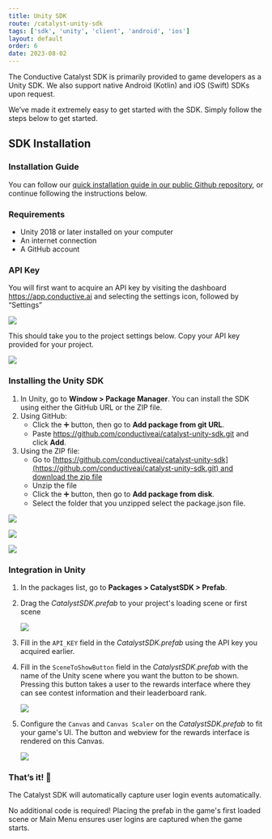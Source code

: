 ```yaml
---
title: Unity SDK
route: /catalyst-unity-sdk
tags: ['sdk', 'unity', 'client', 'android', 'ios']
layout: default
order: 6
date: 2023-08-02
---
```


The Conductive Catalyst SDK is primarily provided to game developers as a Unity SDK. We also support native Android (Kotlin) and iOS (Swift) SDKs upon request.

We’ve made it extremely easy to get started with the SDK. Simply follow the steps below to get started.

## SDK Installation

### Installation Guide

You can follow our [quick installation guide in our public Github repository](https://github.com/conductiveai/catalyst-unity-sdk), or continue following the instructions below.

### Requirements

- Unity 2018 or later installed on your computer
- An internet connection
- A GitHub account

### API Key

You will first want to acquire an API key by visiting the dashboard <https://app.conductive.ai> and selecting the settings icon, followed by “Settings”

![](https://github.com/conductiveai/catalyst-unity-sdk/blob/main/.github/settings.png?raw=true)

This should take you to the project settings below. Copy your API key provided for your project.

![](https://github.com/conductiveai/catalyst-unity-sdk/blob/main/.github/settings2.png?raw=true)

### Installing the Unity SDK

1. In Unity, go to **Window > Package Manager**. You can install the SDK using either the GitHub URL or the ZIP file.
2. Using GitHub:
    - Click the ➕ button, then go to **Add package from git URL**.
    - Paste <https://github.com/conductiveai/catalyst-unity-sdk.git> and click **Add**.
3. Using the ZIP file:
    - Go to [https://github.com/conductiveai/catalyst-unity-sdk](https://github.com/conductiveai/catalyst-unity-sdk.git) and [download the zip file](https://github.com/conductiveai/catalyst-unity-sdk/archive/refs/heads/main.zip)
    - Unzip the file
    - Click the ➕ button, then go to **Add package from disk**.
    - Select the folder that you unzipped select the package.json file.

![](https://github.com/conductiveai/catalyst-unity-sdk/blob/main/.github/step1.png?raw=true)

![](https://github.com/conductiveai/catalyst-unity-sdk/blob/main/.github/step2.png?raw=true)

![](https://github.com/conductiveai/catalyst-unity-sdk/blob/main/.github/step3.png?raw=true)

### Integration in Unity

1. In the packages list, go to **Packages > CatalystSDK > Prefab**.

2. Drag the *CatalystSDK.prefab* to your project's loading scene or first scene

    ![](https://github.com/conductiveai/catalyst-unity-sdk/blob/main/.github/add-game-object.png?raw=true)

3. Fill in the `API_KEY` field in the *CatalystSDK.prefab* using the API key you acquired earlier.

4. Fill in the `SceneToShowButton` field in the *CatalystSDK.prefab* with the name of the Unity scene where you want the button to be shown. Pressing this button takes a user to the rewards interface where they can see contest information and their leaderboard rank.

	![](https://github.com/conductiveai/catalyst-docs/blob/main/.github/unity-prefab.png?raw=true)

5. Configure the `Canvas` and `Canvas Scaler` on the *CatalystSDK.prefab* to fit your game's UI. The button and webview for the rewards interface is rendered on this Canvas.

	![](https://github.com/conductiveai/catalyst-docs/blob/main/.github/unity-prefab-canvas.png?raw=true)

### That’s it! 🚀

The Catalyst SDK will automatically capture user login events automatically.

No additional code is required! Placing the prefab in the game's first loaded scene or Main Menu ensures user logins are captured when the game starts.
